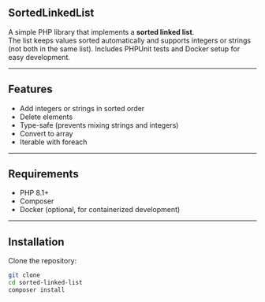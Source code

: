 ## SortedLinkedList

A simple PHP library that implements a **sorted linked list**.  
The list keeps values sorted automatically and supports integers or strings (not both in the same list). Includes PHPUnit tests and Docker setup for easy development.

---

## Features

- Add integers or strings in sorted order
- Delete elements
- Type-safe (prevents mixing strings and integers)
- Convert to array
- Iterable with foreach

---

## Requirements

- PHP 8.1+
- Composer
- Docker (optional, for containerized development)

---

## Installation

Clone the repository:

```bash
git clone
cd sorted-linked-list
composer install
